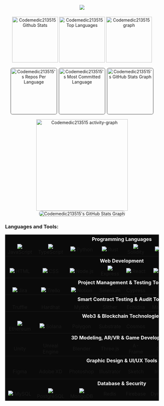 <p align="center">
  <a href="https://github.com/codemedic213515">
    <img src="https://readme-typing-svg.herokuapp.com?font=Fira+Code&weight=700&size=45&duration=2000&pause=1000&color=AAAAAA&center=true&vCenter=true&random=false&width=1200&height=100&lines=Full+-+Stack+Developer;Blockchain+%26+Web3+Specialist;AI+Solutions+Architect;Innovating+Healthcare+with+Technology;Web+/+Logo+Designer">
  </a>
</p>

###

<div align="center">
  <img src="https://amateur0911.vercel.app/api?username=codemedic213515&include_all_commits=true&count_private=true&show_icons=true&line_height=30&theme=nightowl" height="150" alt="Codemedic213515 Github Stats">
  <img src="https://amateur0911.vercel.app/api/top-langs/?username=codemedic213515&layout=compact&show_icons=true&line_height=30&theme=nightowl" height="150" alt="Codemedic213515 Top Languages"/>

  <img src="https://github-profile-trophy.vercel.app?username=codemedic213515&column=9&row=2&margin-w=15&padding=10&show_icons=true&line_height=30&theme=algolia" height="150" alt="Codemedic213515 graph"  />
 <div>
   
  <img 
  src="https://amateur0913.vercel.app/api/cards/repos-per-language?username=codemedic213515&theme=nightowl&include_all_commits=true&show_icons=true&line_height=30&count_private=true" 
  height="150" 
  alt="Codemedic213515's Repos Per Language" 
  style="border: 2px solid #AAAAAA; border-radius: 8px;"
  />
  <img 
  src="https://amateur0913.vercel.app/api/cards/most-commit-language?username=codemedic213515&theme=nightowl&show_icons=true&line_height=30&include_all_commits=true&count_private=true" 
  height="150" 
  alt="Codemedic213515's Most Committed Language" 
  style="border: 2px solid #AAAAAA; border-radius: 8px;"
  />
  <img src="https://amateur0913.vercel.app/api/cards/productive-time?username=codemedic213515&theme=nightowl&show_icons=true&line_height=30&include_all_commits=true&count_private=true&utcOffset=9" height="150" alt="Codemedic213515's GitHub Stats Graph" 
  style="border: 2px solid #AAAAAA; border-radius: 8px;"/>
 </div>

  <img src="https://github-readme-activity-graph.vercel.app/graph?username=codemedic213515&show_icons=true&line_height=30&include_all_commits=true&count_private=true&radius=8&theme=nightowl" height="300" alt="Codemedic213515 activity-graph" />

  <img src="https://amateur0913.vercel.app/api/cards/profile-details?username=codemedic213515&theme=nightowl&show_icons=true&line_height=30&include_all_commits=true&count_private=true"  alt="Codemedic213515's GitHub Stats Graph" style="border: 1px solid #AAAAAA; border-radius: 8px;"/>

</div>

###
<h3 align="left">Languages and Tools:</h3>
<p align="center">
<table align="center" style="background-color:#0A0A0A;">
  
  <!-- Programming Languages -->
  <tr><th colspan="8" align="center" style="color:white;">Programming Languages</th></tr>
  <tr>
    <td align="center" width="90"><img src="https://skillicons.dev/icons?i=js"> JavaScript</td>
    <td align="center" width="90"><img src="https://skillicons.dev/icons?i=ts"> TypeScript</td>
    <td align="center" width="90"><img src="https://skillicons.dev/icons?i=python"> Python</td>
    <td align="center" width="90"><img src="https://skillicons.dev/icons?i=rust"> Rust</td>
    <td align="center" width="90"><img src="https://skillicons.dev/icons?i=solidity"> Solidity</td>
    <td align="center" width="90"><img src="https://skillicons.dev/icons?i=java"> Java</td>
    <td align="center" width="90"><img src="https://skillicons.dev/icons?i=cpp"> C++</td>
    <td align="center" width="90"><img src="https://skillicons.dev/icons?i=cs">   C#</td>
  </tr>

  <!-- Web Development -->
  <tr><th colspan="8" align="center" style="color:white;">Web Development</th></tr>
  <tr>
    <td align="center" width="90"><img src="https://skillicons.dev/icons?i=html"> HTML</td>
    <td align="center" width="90"><img src="https://skillicons.dev/icons?i=css"> CSS</td>
    <td align="center" width="90"><img src="https://skillicons.dev/icons?i=nodejs"> Node.js</td>
    <td align="center" width="90"><img src="https://skillicons.dev/icons?i=express"> Express</td>
    <td align="center" width="90"><img src="https://skillicons.dev/icons?i=react"> React</td>
    <td align="center" width="90"><img src="https://skillicons.dev/icons?i=vue"> Vue.js</td>
    <td align="center" width="90"><img src="https://skillicons.dev/icons?i=nextjs"> Next.js</td>
    <td align="center" width="90"><img src="https://skillicons.dev/icons?i=graphql"> GraphQL</td>
  </tr>

  <!-- Project Management & Testing Tools -->
  <tr><th colspan="8" align="center" style="color:white;">Project Management & Testing Tools</th></tr>
  <tr>
    <td align="center" width="90"><img src="https://skillicons.dev/icons?i=jira"> Jira</td>
    <td align="center" width="90"><img src="https://skillicons.dev/icons?i=trello"> Trello</td>
    <td align="center" width="90"><img src="https://skillicons.dev/icons?i=notion"> Notion</td>
    <td align="center" width="90"> Selenium</td>
    <td align="center" width="90"> Cypress</td>
    <td align="center" width="90"> Jest</td>
    <td align="center" width="90"> Mocha</td>
    <td align="center" width="90"> Chai</td>
  </tr>

  <!-- Smart Contract Testing & Audit Tools -->
  <tr><th colspan="8" align="center" style="color:white;">Smart Contract Testing & Audit Tools</th></tr>
  <tr>
    <td align="center" width="90"> Truffle</td>
    <td align="center" width="90"> Hardhat</td>
    <td align="center" width="90"> MythX</td>
    <td align="center" width="90"> Slither</td>
    <td align="center" width="90"> Echidna</td>
    <td align="center" width="90"> Manticore</td>
    <td align="center" width="90"> Certora</td>
    <td align="center" width="90"> Oyente</td>
  </tr>

  <!-- Web3 & Blockchain Technologies -->
  <tr><th colspan="8" align="center" style="color:white;">Web3 & Blockchain Technologies</th></tr>
  <tr>
    <td align="center" width="90"><img src="https://skillicons.dev/icons?i=ethereum"> Ethereum</td>
    <td align="center" width="90"><img src="https://skillicons.dev/icons?i=solana"> Solana</td>
    <td align="center" width="90"> Polygon</td>
    <td align="center" width="90"> Substrate</td>
    <td align="center" width="90"> Cosmos</td>
    <td align="center" width="90"> XRP</td>
    <td align="center" width="90"> Web3.js</td>
    <td align="center" width="90"> Hardhat</td>
  </tr>

  <!-- 3D Modeling, AR/VR & Game Development -->
  <tr><th colspan="8" align="center" style="color:white;">3D Modeling, AR/VR & Game Development</th></tr>
  <tr>
    <td align="center" width="90"> Unity</td>
    <td align="center" width="90"> Unreal Engine</td>
    <td align="center" width="90"> Blender</td>
    <td align="center" width="90"> Three.js</td>
    <td align="center" width="90"> A-Frame</td>
    <td align="center" width="90"> Godot</td>
    <td align="center" width="90"> Oculus VR</td>
    <td align="center" width="90"> Hololens</td>
  </tr>

  <!-- Graphic Design & UI/UX Tools -->
  <tr><th colspan="8" align="center" style="color:white;">Graphic Design & UI/UX Tools</th></tr>
  <tr>
    <td align="center" width="90"> Figma</td>
    <td align="center" width="90"> Adobe XD</td>
    <td align="center" width="90"> Photoshop</td>
    <td align="center" width="90"> Illustrator</td>
    <td align="center" width="90"> Sketch</td>
    <td align="center" width="90"> InVision</td>
    <td align="center" width="90"> Affinity Designer</td>
    <td align="center" width="90"> CorelDRAW</td>
  </tr>

  <!-- Database & Security -->
  <tr><th colspan="8" align="center" style="color:white;">Database & Security</th></tr>
  <tr>
    <td align="center" width="90"><img src="https://skillicons.dev/icons?i=mysql"> MySQL</td>
    <td align="center" width="90"><img src="https://skillicons.dev/icons?i=postgres"> PostgreSQL</td>
    <td align="center" width="90"><img src="https://skillicons.dev/icons?i=mongodb"> MongoDB</td>
    <td align="center" width="90"> Redis</td>
    <td align="center" width="90"> Firebase</td>
    <td align="center" width="90"> DynamoDB</td>
    <td align="center" width="90"> Supabase</td>
    <td align="center" width="90"> Oracle</td>
  </tr>
</table>

</p>
